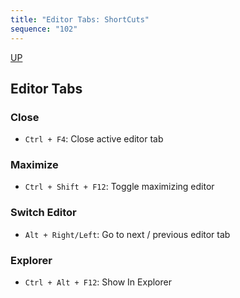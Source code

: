 ```yaml
---
title: "Editor Tabs: ShortCuts"
sequence: "102"
---
```


[UP](/intellij-idea.html)


## Editor Tabs

### Close

- `Ctrl + F4`: Close active editor tab

### Maximize

- `Ctrl + Shift + F12`: Toggle maximizing editor

### Switch Editor

- `Alt + Right/Left`: Go to next / previous editor tab

### Explorer

- `Ctrl + Alt + F12`: Show In Explorer
